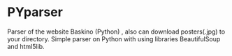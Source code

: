 # PYparser
Parser of the website Baskino (Python) , also can download posters(.jpg) to your directory.
Simple parser on Python with using libraries BeautifulSoup and html5lib.
